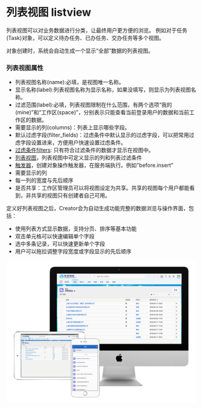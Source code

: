 列表视图 listview
===

列表视图可以对业务数据进行分类，让最终用户更方便的浏览。 例如对于任务(Task)对象，可以定义待办任务、已办任务、交办任务等多个视图。

对象创建时，系统会自动生成一个显示“全部”数据的列表视图。

### 列表视图属性
- 列表视图名称(name):必填，是视图唯一名称。
- 显示名称(label):列表视图名称为显示名称，如果没填写，则显示为列表视图名称。
- 过滤范围(label):必填，列表视图限制在什么范围，有两个选项“我的(mine)”和“工作区(space)”，分别表示只能查看当前登录用户的数据和当前工作区的数据。
- 需要显示的列(columns)：列表上显示哪些字段。
- 默认过虑字段(filter_fields)：过虑条件中默认显示的过虑字段，可以把常用过虑字段设置进来，方便用户快速设置过虑条件。
- [过虑条件filters](object_filter.md): 只有符合过滤条件的数据才显示在视图中。
- [列表视图](object_listview.md)，列表视图中可定义显示的列和列表过滤条件
- [触发器](object_trigger.md)，创建对象操作触发器，在服务端执行。例如"before.insert"
- 需要显示的列
- 每一列的宽度与先后顺序
- 是否共享：工作区管理员可以将视图设定为共享。共享的视图每个用户都能看到，非共享的视图只有创建者自己可用。

定义好列表视图之后，Creator会为自动生成功能完整的数据浏览与操作界面，包括：
- 使用列表方式显示数据，支持分页、排序等基本功能
- 双击单元格可以快速编辑单个字段
- 选中多条记录，可以快速更新单个字段
- 用户可以拖拉调整字段宽度或字段显示的先后顺序

![电脑、手机界面展示](images/mac_ipad_iphone_list.png)
